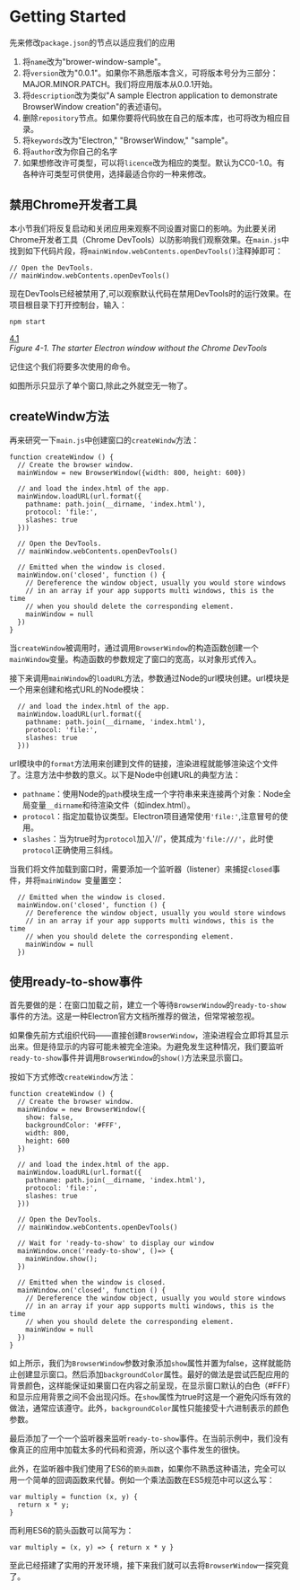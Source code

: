 # Getting Started
先来修改`package.json`的节点以适应我们的应用   
1. 将`name`改为"brower-window-sample"。
2. 将`version`改为"0.0.1"。如果你不熟悉版本含义，可将版本号分为三部分：MAJOR.MINOR.PATCH。我们将应用版本从0.0.1开始。
3. 将`description`改为类似"A sample Electron application to demonstrate BrowserWindow creation"的表述语句。
4. 删除`repository`节点。如果你要将代码放在自己的版本库，也可将改为相应目录。
5. 将`keywords`改为"Electron," "BrowserWindow," "sample"。
6. 将`author`改为你自己的名字
7. 如果想修改许可类型，可以将`licence`改为相应的类型。默认为CC0-1.0。有各种许可类型可供使用，选择最适合你的一种来修改。

## 禁用Chrome开发者工具
本小节我们将反复启动和关闭应用来观察不同设置对窗口的影响。为此要关闭Chrome开发者工具（Chrome DevTools）以防影响我们观察效果。在`main.js`中找到如下代码片段，将`mainWindow.webContents.openDevTools()`注释掉即可：
```
// Open the DevTools.   
// mainWindow.webContents.openDevTools()
```
现在DevTools已经被禁用了,可以观察默认代码在禁用DevTools时的运行效果。在项目根目录下打开控制台，输入：
```
npm start
```

[4.1](https://github.com/Housz/Electron-From-Beginner-to-Pro/blob/master/imgs/4.1.jpg)  
*Figure 4-1. The starter Electron window without the Chrome DevTools*  

记住这个我们将要多次使用的命令。  

如图所示只显示了单个窗口,除此之外就空无一物了。

## createWindw方法

再来研究一下`main.js`中创建窗口的`createWindw`方法：
```
function createWindow () {
  // Create the browser window.
  mainWindow = new BrowserWindow({width: 800, height: 600})

  // and load the index.html of the app.
  mainWindow.loadURL(url.format({
    pathname: path.join(__dirname, 'index.html'),
    protocol: 'file:',
    slashes: true
  }))

  // Open the DevTools.
  // mainWindow.webContents.openDevTools()

  // Emitted when the window is closed.
  mainWindow.on('closed', function () {
    // Dereference the window object, usually you would store windows
    // in an array if your app supports multi windows, this is the time
    // when you should delete the corresponding element.
    mainWindow = null
  })
}
```
当`createWindow`被调用时，通过调用`BrowserWindow`的构造函数创建一个`mainWindow`变量。构造函数的参数规定了窗口的宽高，以对象形式传入。

接下来调用`mainWindow`的`loadURL`方法，参数通过Node的url模块创建。url模块是一个用来创建和格式URL的Node模块：
```
  // and load the index.html of the app.
  mainWindow.loadURL(url.format({
    pathname: path.join(__dirname, 'index.html'),
    protocol: 'file:',
    slashes: true
  }))
```
url模块中的`format`方法用来创建到文件的链接，渲染进程就能够渲染这个文件了。注意方法中参数的意义。以下是Node中创建URL的典型方法：
* `pathname`：使用Node的`path`模块生成一个字符串来来连接两个对象：Node全局变量`__dirname`和待渲染文件（如index.html）。
* `protocol`：指定加载协议类型。Electron项目通常使用`'file:'`,注意冒号的使用。
* `slashes`：当为true时为`protocol`加入'//'，使其成为`'file:///'`，此时使`protocol`正确使用三斜线。

当我们将文件加载到窗口时，需要添加一个监听器（listener）来捕捉`closed`事件，并将`mainWindow `变量置空：
```
  // Emitted when the window is closed.
  mainWindow.on('closed', function () {
    // Dereference the window object, usually you would store windows
    // in an array if your app supports multi windows, this is the time
    // when you should delete the corresponding element.
    mainWindow = null
  })
```


## 使用ready-to-show事件
首先要做的是：在窗口加载之前，建立一个等待`BrowserWindow`的`ready-to-show`事件的方法。这是一种Electron官方文档所推荐的做法，但常常被忽视。  

如果像先前方式组织代码——直接创建`BrowserWindow`，渲染进程会立即将其显示出来。但是待显示的内容可能未被完全渲染。为避免发生这种情况，我们要监听`ready-to-show`事件并调用`BrowserWindow`的`show()`方法来显示窗口。

按如下方式修改`createWindow`方法：
```
function createWindow () {
  // Create the browser window.
  mainWindow = new BrowserWindow({
    show: false,
    backgroundColor: '#FFF',
    width: 800, 
    height: 600
  })

  // and load the index.html of the app.
  mainWindow.loadURL(url.format({
    pathname: path.join(__dirname, 'index.html'),
    protocol: 'file:',
    slashes: true
  }))

  // Open the DevTools.
  // mainWindow.webContents.openDevTools()

  // Wait for 'ready-to-show' to display our window
  mainWindow.once('ready-to-show', ()=> {
    mainWindow.show();
  })

  // Emitted when the window is closed.
  mainWindow.on('closed', function () {
    // Dereference the window object, usually you would store windows
    // in an array if your app supports multi windows, this is the time
    // when you should delete the corresponding element.
    mainWindow = null
  })
}
```
如上所示，我们为`BrowserWindow`参数对象添加`show`属性并置为false，这样就能防止创建显示窗口。然后添加`backgroundColor`属性。最好的做法是尝试匹配应用的背景颜色，这样能保证如果窗口在内容之前呈现，在显示窗口默认的白色（#FFF）和显示应用背景之间不会出现闪烁。在`show`属性为true时这是一个避免闪烁有效的做法，通常应该遵守。此外，`backgroundColor`属性只能接受十六进制表示的颜色参数。

最后添加了一个一个监听器来监听`ready-to-show`事件。在当前示例中，我们没有像真正的应用中加载太多的代码和资源，所以这个事件发生的很快。

此外，在监听器中我们使用了ES6的`箭头函数`，如果你不熟悉这种语法，完全可以用一个简单的回调函数来代替。例如一个乘法函数在ES5规范中可以这么写：
```
var multiply = function (x, y) {
  return x * y;
}
```
而利用ES6的箭头函数可以简写为：
```
var multiply = (x, y) => { return x * y }
```

至此已经搭建了实用的开发环境，接下来我们就可以去将`BrowserWindow`一探究竟了。
